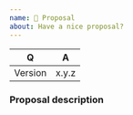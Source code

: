 ```yaml
---
name: 🤔 Proposal
about: Have a nice proposal?
---
```


<!-- Fill in the relevant information below to help triage your issue. -->

|    Q        |   A
|------------ | -----
| Version     | x.y.z


### Proposal description

<!-- Describe the proposal you want here. -->
